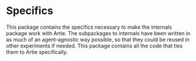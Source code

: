 # Specifics

This package contains the specifics necessary to make the internals package work with Artie. The subpackages to internals
have been written in as much of an agent-agnostic way possible, so that they could be reused in other experiments if needed.
This package contains all the code that ties them to Artie specifically.
